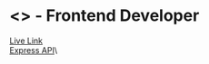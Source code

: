 # <> - Frontend Developer

[Live Link](https://spacex-capsule-test.netlify.app/)\
[Express API](https://spacex-test.onrender.com/)\
